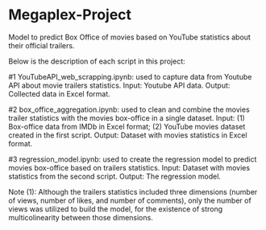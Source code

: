 # Megaplex-Project
Model to predict Box Office of movies based on YouTube statistics about their official trailers.

Below is the description of each script in this project:

#1 YouTubeAPI_web_scrapping.ipynb: used to capture data from Youtube API about movie trailers statistics. Input: Youtube API data. Output: Collected data in Excel format.

#2 box_office_aggregation.ipynb: used to clean and combine the movies trailer statistics with the movies box-office in a single dataset. Input: (1) Box-office data from IMDb in Excel format; (2) YouTube movies dataset created in the first script. Output: Dataset with movies statistics in Excel format.

#3 regression_model.ipynb: used to create the regression model to predict movies box-office based on trailers statistics. Input: Dataset with movies statistics from the second script. Output: The regression model.

Note (1): Although the trailers statistics included three dimensions (number of views, number of likes, and number of comments), only the number of views was utilized to build the model, for the existence of strong multicolinearity between those dimensions.
